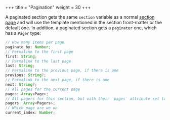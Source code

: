 +++
title = "Pagination"
weight = 30
+++

A paginated section gets the same `section` variable as a normal
[section page](./documentation/templates/pages-sections.md#section-variables) and will use
the template mentioned in the section front-matter or the default one.
In addition, a paginated section gets a `paginator` one, which has a `Pager` type:

```ts
// How many items per page
paginate_by: Number;
// Permalink to the first page
first: String;
// Permalink to the last page
last: String;
// Permalink to the previous page, if there is one
previous: String?;
// Permalink to the next page, if there is one
next: String?;
// All pages for the current page
pages: Array<Page>;
// All pagers for this section, but with their `pages` attribute set to an empty array
pagers: Array<Pagers>;
// Which page are we on
current_index: Number;
```

